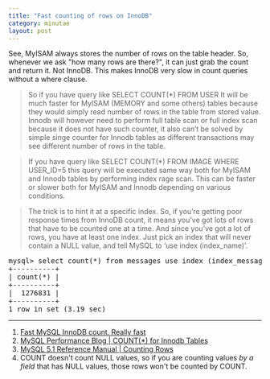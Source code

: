 ```yaml
---
title: "Fast counting of rows on InnoDB"
category: minutae
layout: post
---
```


See, MyISAM always stores the number of rows on the table header. So, whenever
we ask "how many rows are there?", it can just grab the count and return it. Not
InnoDB. This makes InnoDB very slow in count queries without a where clause.

> So if you have query like SELECT COUNT(*) FROM USER It will be much faster for
> MyISAM (MEMORY and some others) tables because they would simply read number
> of rows in the table from stored value. Innodb will however need to perform
> full table scan or full index scan because it does not have such counter, it
> also can’t be solved by simple singe counter for Innodb tables as different
> transactions may see different number of rows in the table.

> If you have query like SELECT COUNT(*) FROM IMAGE WHERE USER_ID=5 this query
> will be executed same way both for MyISAM and Innodb tables by performing
> index rage scan. This can be faster or slower both for MyISAM and Innodb
> depending on various conditions.

> The trick is to hint it at a specific index. So, if you’re getting poor
> response times from InnoDB count, it means you’ve got lots of rows that have
> to be counted one at a time. And since you’ve got a lot of rows, you have at
> least one index. Just pick an index that will never contain a NULL value, and
> tell MySQL to ‘use index (index_name)’.

<pre class="brush: plain">
mysql> select count(*) from messages use index (index_messages_on_remote_created_at);
+----------+
| count(*) |
+----------+
|  1276831 |
+----------+
1 row in set (3.19 sec)
</pre>

---

1. [Fast MySQL InnoDB count. Really fast][link1]
2. [MySQL Performance Blog | COUNT(*) for Innodb Tables][link2]
3. [MySQL 5.1 Reference Manual | Counting Rows][link3]
4. COUNT doesn't count NULL values, so if you are counting values _by a field_ that has NULL values, those rows won't be counted by COUNT.

[link1]: http://www.cloudspace.com/blog/2009/08/06/fast-mysql-innodb-count-really-fast/
[link2]: http://www.mysqlperformanceblog.com/2006/12/01/count-for-innodb-tables/
[link3]: http://dev.mysql.com/doc/refman/5.1/en/counting-rows.html
